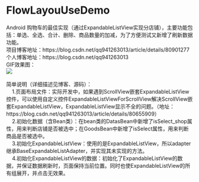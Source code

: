 # FlowLayouUseDemo
<body spellcheck="0" class="editMode htmledit_views">Android 购物车的最佳实现（通过ExpandableListView实现分店铺），主要功能包括：单选、全选、合计、删除、商品数量的加减，为了方便测试又新增了刷新数据功能。<br>项目博客地址：https://blog.csdn.net/qq941263013/article/details/80901277<br>个人博客地址：https://blog.csdn.net/qq941263013<br>GIF效果图：<br><img src="https://github.com/wangyang0313/ShoppingCarBestImplementation/blob/master/app/gif.gif" _xhe_src="https://github.com/wangyang0313/ShoppingCarBestImplementation/blob/master/app/gif.gif"><br><br>简单说明（详细描述见博客、源码）：<br>&nbsp; &nbsp; 1.页面布局文件：实际开发中，如果遇到ScrollView嵌套ExpandableListView控件，可以使用自定义控件ExpandableListViewForScrollView解决ScrollView嵌套ExpandableListView，ExpandableListView显示不全的问题。（地址：https://blog.csdn.net/qq941263013/article/details/80655909）<br>&nbsp; &nbsp; 2.初始化数据（含Bean类）：在bean类的DatasBean中新增了isSelect_shop属性，用来判断店铺是否被选中；在GoodsBean中新增了isSelect属性，用来判断商品是否被选中。<br>&nbsp; &nbsp; 3.初始化ExpandableListView：使用的是ExpandableListView，所以adapter继承BaseExpandableListAdapter，并实现其未实现的方法。<br>&nbsp; &nbsp; 4.初始化ExpandableListView的数据：初始化了ExpandableListView的数据，并保证数据刷新时，页面保持当前位置。同时也使ExpandableListView的所有组展开，并点击无效果。</body>

